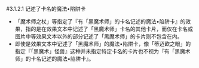 #3.1.2.1        记述了卡名的魔法•陷阱卡
* 「魔术师之杖」等指定了『有「黑魔术师」的卡名记述的魔法•陷阱卡』的效果，指的是在效果文本中记述了「黑魔术师」卡名的其他卡片，而仅在卡名或图片中等效果文本以外的部分记述了「黑魔术师」的卡片则不包含在内。
* 即使是效果文本中记述了「黑魔术师」的魔法•陷阱卡，像「蒂迈欧之眼」的指定『「黑魔术」怪兽』这种并未指定特定卡名的卡片也不视为『有「黑魔术师」的卡名记述的魔法•陷阱卡』。